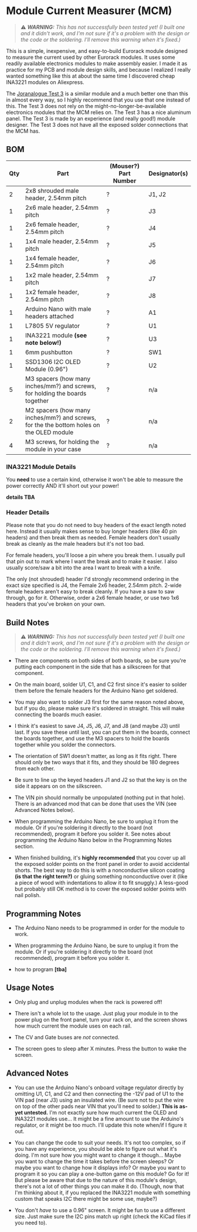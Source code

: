 Module Current Measurer (MCM)
=============================

> :warning: _**WARNING:** This has not successfully been tested yet! (I built one and it didn't work, and I'm not sure if it's a problem with the design or the code or the soldering. I'll remove this warning when it's fixed.)_

This is a simple, inexpensive, and easy-to-build Eurorack module designed to measure the current used by other Eurorack modules. It uses some readily available electronics modules to make assembly easier. I made it as practice for my PCB and module design skills, and because I realized I really wanted something like this at about the same time I discovered cheap INA3221 modules on Aliexpress.

The [Joranalogue Test 3](https://joranalogue.com/products/test-3) is a similar module and a much better one than this in almost every way, so I highly recommend that you use that one instead of this. The Test 3 does not rely on the might-no-longer-be-available electronics modules that the MCM relies on. The Test 3 has a nice aluminum panel. The Test 3 is made by an experience (and really good!) module designer. The Test 3 does not have all the exposed solder connections that the MCM has. 

BOM
---

| Qty | Part | (Mouser?) Part Number | Designator(s) |
| --- | ---- | --------------------- | ------------- |
| 2 | 2x8 shrouded male header, 2.54mm pitch | ? | J1, J2 |
| 1 | 2x6 male header, 2.54mm pitch | ? | J3 |
| 1 | 2x6 female header, 2.54mm pitch | ? | J4 |
| 1 | 1x4 male header, 2.54mm pitch | ? | J5 |
| 1 | 1x4 female header, 2.54mm pitch | ? | J6 |
| 1 | 1x2 male header, 2.54mm pitch | ? | J7 |
| 1 | 1x2 female header, 2.54mm pitch | ? | J8 |
| 1 | Arduino Nano with male headers attached | ? | A1 |
| 1 | L7805 5V regulator | ? | U1 |
| 1 | INA3221 module **(see note below!)** | ? | U3 |
| 1 | 6mm pushbutton | ? | SW1 |
| 1 | SSD1306 I2C OLED Module (0.96") | ? | U2 |
| 5 | M3 spacers (how many inches/mm?) and screws, for holding the boards together | ? | n/a |
| 2 | M2 spacers (how many inches/mm?) and screws, for the the bottom holes on the OLED module | ? | n/a |
| 4 | M3 screws, for holding the module in your case | ? | n/a |

### INA3221 Module Details

You **need** to use a certain kind, otherwise it won't be able to measure the power correctly AND it'll short out your power!

**details TBA**

### Header Details

Please note that you do not need to buy headers of the exact length noted here. Instead it usually makes sense to buy longer headers (like 40 pin headers) and then break them as needed. Female headers don't usually break as cleanly as the male headers but it's not too bad.

For female headers, you'll loose a pin where you break them. I usually pull that pin out to mark where I want the break and to make it easier. I also usually score/saw a bit into the area I want to break with a knife.

The only (not shrouded) header I'd strongly recommend ordering in the exact size specified is J4, the Female 2x6 header, 2.54mm pitch. 2-wide female headers aren't easy to break cleanly. If you have a saw to saw through, go for it. Otherwise, order a 2x6 female header, or use two 1x6 headers that you've broken on your own.


Build Notes
-----------

> :warning: _**WARNING:** This has not successfully been tested yet! (I built one and it didn't work, and I'm not sure if it's a problem with the design or the code or the soldering. I'll remove this warning when it's fixed.)_

- There are components on both sides of both boards, so be sure you're putting each component in the side that has a silkscreen for that component.

- On the main board, solder U1, C1, and C2 first since it's easier to solder them before the female headers for the Arduino Nano get soldered.

- You may also want to solder J3 first for the same reason noted above, but if you do, please make sure it's soldered in straight. This will make connecting the boards much easier.

- I think it's easiest to save J4, J5, J6, J7, and J8 (and maybe J3) until last. If you save these until last, you can put them in the boards, connect the boards together, and use the M3 spacers to hold the boards together while you solder the connectors.

- The orientation of SW1 doesn't matter, as long as it fits right. There should only be two ways that it fits, and they should be 180 degrees from each other.

- Be sure to line up the keyed headers J1 and J2 so that the key is on the side it appears on on the silkscreen.

- The VIN pin should normally be unpopulated (nothing put in that hole). There is an advanced mod that can be done that uses the VIN (see Advanced Notes below).

- When programming the Arduino Nano, be sure to unplug it from the module. Or if you're soldering it directly to the board (not recommended), program it before you solder it. See notes about programming the Arduino Nano below in the Programming Notes section.

- When finished building, it's **highly recommended** that you cover up all the exposed solder points on the front panel in order to avoid accidental shorts. The best way to do this is with a nonconductive silicon coating **(is that the right term?)** or gluing something nonconductive over it (like a piece of wood with indentations to allow it to fit snuggly.) A less-good but probably still OK method is to cover the exposed solder points with nail polish.


Programming Notes
-----------------

- The Arduino Nano needs to be programmed in order for the module to work.

- When programming the Arduino Nano, be sure to unplug it from the module. Or if you're soldering it directly to the board (not recommended), program it before you solder it.

- how to program **[tba]**


Usage Notes
-----------

- Only plug and unplug modules when the rack is powered off!

- There isn't a whole lot to the usage. Just plug your module in to the power plug on the front panel, turn your rack on, and the screen shows how much current the module uses on each rail.

- The CV and Gate buses are _not_ connected.

- The screen goes to sleep after X minutes. Press the button to wake the screen.


Advanced Notes
--------------

- You can use the Arduino Nano's onboard voltage regulator directly by omitting U1, C1, and C2 and then connecting the -12V pad of U1 to the VIN pad (near J3) using an insulated wire. (Be sure not to put the wire on top of the other pads near VIN that you'll need to solder.) **This is as-yet untested.** I'm not exactly sure how much current the OLED and INA3221 modules use... It might be a fine amount to use the Arduino's regulator, or it might be too much. I'll update this note when/if I figure it out.

- You can change the code to suit your needs. It's not too complex, so if you have any experience, you should be able to figure out what it's doing. I'm not sure how you might want to change it though... Maybe you want to change the time it takes before the screen sleeps? Or maybe you want to change how it displays info? Or maybe you want to program it so you can play a one-button game on this module? Go for it! But please be aware that due to the nature of this module's design, there's not a lot of other things you can make it do. (Though, now that I'm thinking about it, if you replaced the INA3221 module with something custom that speaks I2C there might be some use, maybe?)

- You don't _have_ to use a 0.96" screen. It might be fun to use a different size. Just make sure the I2C pins match up right (check the KiCad files if you need to).


